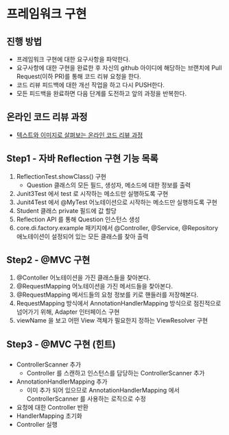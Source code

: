 # 프레임워크 구현
## 진행 방법
* 프레임워크 구현에 대한 요구사항을 파악한다.
* 요구사항에 대한 구현을 완료한 후 자신의 github 아이디에 해당하는 브랜치에 Pull Request(이하 PR)를 통해 코드 리뷰 요청을 한다.
* 코드 리뷰 피드백에 대한 개선 작업을 하고 다시 PUSH한다.
* 모든 피드백을 완료하면 다음 단계를 도전하고 앞의 과정을 반복한다.

## 온라인 코드 리뷰 과정
* [텍스트와 이미지로 살펴보는 온라인 코드 리뷰 과정](https://github.com/next-step/nextstep-docs/tree/master/codereview)

## Step1 - 자바 Reflection 구현 기능 목록

1. ReflectionTest.showClass() 구현 
    * Question 클래스의 모든 필드, 생성자, 메소드에 대한 정보를 출력
2. Junit3Test 에서 test 로 시작하는 메소드만 실행하도록 구현
3. Junit4Test 에서 @MyTest 어노테이션으로 시작하는 메소드만 실행하도록 구현
4. Student 클래스 private 필드에 값 할당
5. Reflection API 를 통해 Question 인스턴스 생성
6. core.di.factory.example 패키지에서 @Controller, @Service, @Repository 애노테이션이 설정되어 있는 모든 클래스를 찾아 출력


## Step2 - @MVC 구현

1. @Contoller 어노테이션을 가진 클래스들을 찾아본다.
2. @RequestMapping 어노테이션을 가진 메서드들을 찾아본다.
3. @RequestMapping 메서드들의 요청 정보를 키로 핸들러를 저장해본다.
4. RequestMapping 방식에서 AnnotationHandlerMapping 방식으로 점진적으로 넘어가기 위해, Adapter 인터페이스 구현
5. viewName 을 보고 어떤 View 객체가 필요한지 정하는 ViewResolver 구현

## Step3 - @MVC 구현 (힌트)

### 
* ControllerScanner 추가
  * Controller 를 스캔하고 인스턴스를 담당하는 ControllerScanner 추가
* AnnotationHandlerMapping 추가
  * 이미 추가 되어 있으므로 AnnotationHandlerMapping 에서 ControllerScanner 를 사용하는 로직으로 수정
* 요청에 대한 Controller 반환
* HandlerMapping 초기화
* Controller 실행
